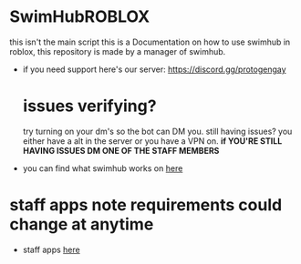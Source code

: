# SwimHubROBLOX
this isn't the main script this is a Documentation on how to use swimhub in roblox, this repository is made by a manager of swimhub.

- if you need support here's our server: https://discord.gg/protogengay

  # issues verifying?
  try turning on your dm's so the bot can DM you.
  still having issues? you either have a alt in the server or you have a VPN on.
  **if YOU'RE STILL HAVING ISSUES DM ONE OF THE STAFF MEMBERS**

- you can find what swimhub works on [here](https://raw.githubusercontent.com/sharkifyy/SwimHubROBLOX/main/game%20supported.md)

# staff apps note requirements could change at anytime
-  staff apps [here](https://github.com/sharkifyy/SwimHubROBLOX/blob/main/Other_Support/How_To_Get_Staff.md)



